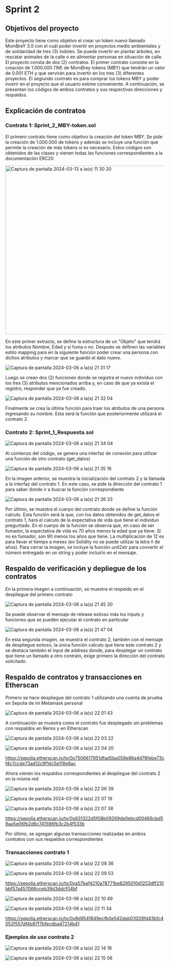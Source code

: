 # Sprint 2

## Objetivos del proyecto

Este proyecto tiene como objetivo el crear un token nuevo llamado MomBreY 3.0 con el cuál poder invertir en proyectos medio ambientales y de solidaridad de tres (3) índoles. Se puede invertir en plantar árboles, en rescatar animales de la calle o en alimentar personas en situación de calle. El proyecto consta de dos (2) contratos. El primer contrato consiste en la creación de 1.000.000 (1M) de MomBrey tokens (MBY) que tendrán un valor de 0.001 ETH y que servirán para invertir en los tres (3) diferentes proyectos. El segiundo contrato es para comprar los tokens MBY y poder inverir en el proyecto que el usuario estime conveniente. A continuación, se presentan los códigos de ambos contratos y sus respectivas direcciones y respaldos.

## Explicación de contratos

### Contrato 1: Sprint_2_MBY-token.sol

El primero contrato tiene como objetivo la creación del token MBY. Se pide la creación de 1.000.000 de tokens y además se incluye una función que permite la creación de más tokens si es necesario. Estos códigos son obtenidos de las clases y vienen todas las funciones correspondientes a la documentación ERC20 

<img width="528" alt="Captura de pantalla 2024-03-13 a la(s) 11 30 20" src="https://github.com/Manriboy/masterIEBS/assets/156150473/846fda31-4a77-42cb-975d-830b72b18211">


En este primer extracto, se define la estructura de un "Objeto" que tendrá los atributos Nombre, Edad y si fuma o no. Después se definen las variables estilo mapping para en la siguiente función poder crear una persona con dichos atributos y marcar que se guardó el dato nuevo.

![Captura de pantalla 2024-03-06 a la(s) 21 31 17](https://github.com/Manriboy/masterIEBS/assets/156150473/272965db-7239-4b1b-a777-5937da7c9977)

Luego se crean dos (2) funciones donde se registra el nuevo individuo con los tres (3) atributos mencionados arriba y, en caso de que ya exista el registro, responder que ya fue creado.

![Captura de pantalla 2024-03-06 a la(s) 21 32 04](https://github.com/Manriboy/masterIEBS/assets/156150473/16455f2d-0fab-4936-a27a-c6491d900e9c)

Finalmente se crea la última función para traer los atributos de una persona ingresando su nombre. Esta será la función que posteriormente utilizará el contrato 2.

### Contrato 2: Sprint_1_Respuesta.sol

![Captura de pantalla 2024-03-06 a la(s) 21 34 04](https://github.com/Manriboy/masterIEBS/assets/156150473/1061bd2f-75a2-42b3-b38d-43a28f270497)

Al comienzo del código, se genera una interfaz de conexión para utilizar una función de otro contrato (get_datos)

![Captura de pantalla 2024-03-06 a la(s) 21 35 16](https://github.com/Manriboy/masterIEBS/assets/156150473/032cb88c-1709-477f-aa60-00fedb337dc3)

En la imagen anterior, se muestra la inicialización del contrato 2 y la llamada a la interfaz del contrato 1. En este caso, se pide la dirección del contrato 1 para saber donde ir a buscar la función correspondiente

![Captura de pantalla 2024-03-06 a la(s) 21 36 33](https://github.com/Manriboy/masterIEBS/assets/156150473/c0b0252d-63dd-4bce-afde-e3d786f3ebe4)

Por último, se muestra el cuerpo del contrato donde se define la función calculo. Esta función será la que, con los datos obtenidos de get_datos el contrato 1, hará el calculo de la expectativa de vida que tiene el individuo preguntado. En el cuerpo de la función se observa que, en caso de ser fumador, la espectativa de vida es 70 años menos la edad que ya tiene. Si no es fumador, son 90 menos los años que tiene. La multiplicación de 12 es para llevar el tiempo a meses (en Solidity no se puede utilizar la letra ñ de años). Para cerrar la imagen, se incluye la función unit2str para convertir el número entregado en un string y poder incluirlo en el mensaje.

## Respaldo de verificación y depliegue de los contratos

En la primera imagen a continuación, se muestra el respeldo en el despliegue del primero contrato

![Captura de pantalla 2024-03-06 a la(s) 21 45 30](https://github.com/Manriboy/masterIEBS/assets/156150473/e5f52815-3892-498d-a018-1d778e540cae)

Se puede observar el mensaje de release exitoso más los inputs y funciones que se pueden ejecutar el contrato en particular

![Captura de pantalla 2024-03-06 a la(s) 21 47 04](https://github.com/Manriboy/masterIEBS/assets/156150473/30990dcc-a591-4aa6-845f-384c3b2a88fa)

En esta segunda imagen, se muestra el contrato 2, también con el mensaje de despliegue exitoso, la única función calculo que tiene este contrato 2 y se destaca también el input de address donde, para desplegar un contrato que tiene un llamado a otro contrato, exige primero la dirección del contrato solicitado.

## Respaldo de contratos y transacciones en Etherscan

Primero se hace despliegue del contrato 1 utilizando una cuenta de prueba en Sepolia de mi Metamask personal

![Captura de pantalla 2024-03-06 a la(s) 22 01 43](https://github.com/Manriboy/masterIEBS/assets/156150473/e7cbbe08-3419-4539-ad28-ae61b0bd4b72)

A continuación se muestra como el contrato fue desplegado sin problemas con respaldos en Remix y en Etherscan

![Captura de pantalla 2024-03-06 a la(s) 22 03 22](https://github.com/Manriboy/masterIEBS/assets/156150473/2f308814-1d58-4506-ae25-1070c2f8f8b5)

![Captura de pantalla 2024-03-06 a la(s) 22 04 20](https://github.com/Manriboy/masterIEBS/assets/156150473/12550dd1-8bf9-4a4b-b14c-d2a02607f5a4)

https://sepolia.etherscan.io/tx/0x7506617951dfad5ba059e86a4d78febe73cf4c7ccde73ad12c9f1dc5e118e6ac

Ahora vienen los respaldos correspondientes al despliegue del contrato 2 en la misma red

![Captura de pantalla 2024-03-06 a la(s) 22 06 39](https://github.com/Manriboy/masterIEBS/assets/156150473/3f4ee8d0-2f29-4291-bb1b-768bafbb653d)

![Captura de pantalla 2024-03-06 a la(s) 22 07 19](https://github.com/Manriboy/masterIEBS/assets/156150473/82383c31-31b4-4074-b351-766a5bbe0a8e)

![Captura de pantalla 2024-03-06 a la(s) 22 07 38](https://github.com/Manriboy/masterIEBS/assets/156150473/04f6584a-9944-4942-b249-d8eaee6c0744)

https://sepolia.etherscan.io/tx/0x631322d5f08b09269de0ebcd00466cbd59aa5e06fb2d6c741596fb3c2b4f533b

Por último, se agregan algunas transacciones realizadas en ambos contratos con sus respaldos correspondientes

### Transacciones contrato 1

![Captura de pantalla 2024-03-06 a la(s) 22 08 36](https://github.com/Manriboy/masterIEBS/assets/156150473/353a4a3d-b2a1-435c-86fe-0704bae080ad)

![Captura de pantalla 2024-03-06 a la(s) 22 09 53](https://github.com/Manriboy/masterIEBS/assets/156150473/edbc2257-e30e-49a1-ab6b-c3a7e04c4955)

https://sepolia.etherscan.io/tx/0xa57baf4210a78771be8295010d1253dff210bbf57a457066cceb39d3ddcf04bf

![Captura de pantalla 2024-03-06 a la(s) 22 10 49](https://github.com/Manriboy/masterIEBS/assets/156150473/6d3810ee-235b-45b1-b0e0-79762b843dcb)

![Captura de pantalla 2024-03-06 a la(s) 22 11 34](https://github.com/Manriboy/masterIEBS/assets/156150473/64ca5dd4-83d7-4b1c-b615-4f93cc63fcaa)

https://sepolia.etherscan.io/tx/0x8d9541849ecfb0e542dab03028fd43bfc4052f557df4b87f7bfecdba47214b41

### Ejemplos de uso contrato 2

![Captura de pantalla 2024-03-06 a la(s) 22 14 18](https://github.com/Manriboy/masterIEBS/assets/156150473/3060096f-25d2-491b-8d0a-148944ac8755)

![Captura de pantalla 2024-03-06 a la(s) 22 15 06](https://github.com/Manriboy/masterIEBS/assets/156150473/15a08657-5ee5-42f8-b9f7-cb44943696f4)



